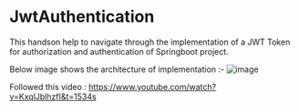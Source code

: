 # JwtAuthentication

This handson help to navigate through the implementation of a JWT Token for authorization and authentication of Springboot project.

Below image shows the architecture of implementation :-
![image](https://github.com/shubhamgitzone/JwtAuthentication/assets/109694221/613540b1-03d8-41c9-9318-18ee11951282)

Followed this video : https://www.youtube.com/watch?v=KxqlJblhzfI&t=1534s
